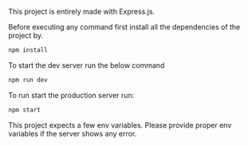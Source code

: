 This project is entirely made with Express.js.

Before executing any command first install all the dependencies of the project by.

```bash
npm install
```

To start the dev server run the below command

```bash
npm run dev
```

To run start the production server run:

```bash
npm start
```

This project expects a few env variables. Please provide proper env variables if the server shows any error.
